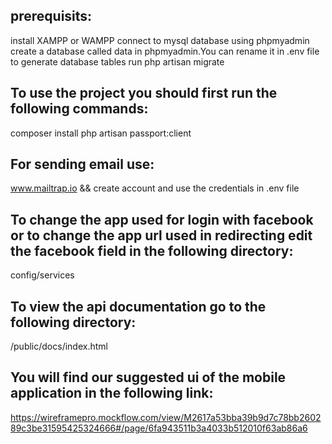 ## prerequisits:

   install XAMPP or WAMPP
   connect to mysql database using phpmyadmin
   create a database called data in phpmyadmin.You can rename it in .env file
   to generate database tables run php artisan migrate

## To use the project you should first run the following commands:

   composer install
   php artisan passport:client

## For sending email use:

   www.mailtrap.io
   && create account and use the credentials in .env file

## To change the app used for login with facebook or to change the app url used in redirecting edit the facebook field in the following directory:

   config/services

## To view the api documentation go to the following directory:

   /public/docs/index.html

## You will find our suggested ui of the mobile application in the following link:

   https://wireframepro.mockflow.com/view/M2617a53bba39b9d7c78bb260289c3be31595425324666#/page/6fa943511b3a4033b512010f63ab86a6